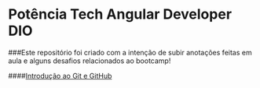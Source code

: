 # Potência Tech Angular Developer DIO

###Este repositório foi criado com a intenção de subir anotações feitas em aula e alguns desafios relacionados ao bootcamp!

####[Introdução ao Git e GitHub](https://github.com/TmFioravanti/Desafio-git-github-dio/tree/4767df8c8bb920492153c809afdf405e5beed9ad/Introdu%C3%A7%C3%A3o%20Git%20e%20GitHub)
